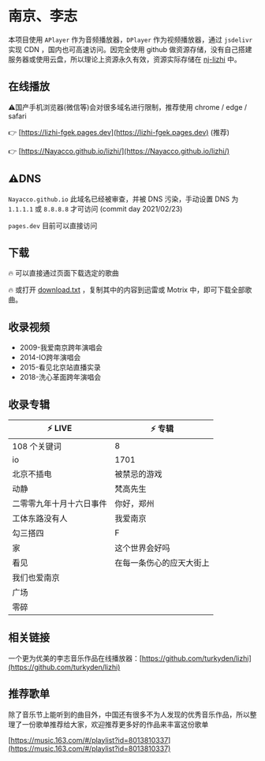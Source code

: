 # 南京、李志

本项目使用 `APlayer` 作为音频播放器，`DPlayer` 作为视频播放器，通过 `jsdelivr` 实现 CDN ，国内也可高速访问。因完全使用 github 做资源存储，没有自己搭建服务器或使用云盘，所以理论上资源永久有效，资源实际存储在 [nj-lizhi](https://github.com/nj-lizhi) 中。

## 在线播放

⚠️国产手机浏览器(微信等)会对很多域名进行限制，推荐使用 chrome / edge / safari

:point_right: [https://lizhi-fgek.pages.dev](https://lizhi-fgek.pages.dev) (推荐)

:point_right: [https://Nayacco.github.io/lizhi/](https://Nayacco.github.io/lizhi/)

## ⚠️DNS

`Nayacco.github.io` 此域名已经被审查，并被 DNS 污染，手动设置 DNS 为 `1.1.1.1` 或 `8.8.8.8` 才可访问 (commit day 2021/02/23)

`pages.dev` 目前可以直接访问

## 下载

:fire: 可以直接通过页面下载选定的歌曲

:fire: 或打开 [download.txt](https://cdn.jsdelivr.net/gh/nj-lizhi/song/audio/download.txt) ，复制其中的内容到迅雷或 Motrix 中，即可下载全部歌曲。

## 收录视频

- 2009-我爱南京跨年演唱会
- 2014-IO跨年演唱会
- 2015-看见北京站直播实录
- 2018-洗心革面跨年演唱会

## 收录专辑

| :zap: **LIVE**           | :zap: **专辑**           |
| ------------------------ | ------------------------ |
| 108 个关键词             | 8                        |
| io                       | 1701                     |
| 北京不插电               | 被禁忌的游戏             |
| 动静                     | 梵高先生                 |
| 二零零九年十月十六日事件 | 你好，郑州               |
| 工体东路没有人           | 我爱南京                 |
| 勾三搭四                 | F                        |
| 家                       | 这个世界会好吗           |
| 看见                     | 在每一条伤心的应天大街上 |
| 我们也爱南京             |                          |
| 广场                     |                          |
| 零碎                     |                          |

## 相关链接

一个更为优美的李志音乐作品在线播放器：[https://github.com/turkyden/lizhi](https://github.com/turkyden/lizhi)

## 推荐歌单

除了音乐节上能听到的曲目外，中国还有很多不为人发现的优秀音乐作品，所以整理了一份歌单推荐给大家，欢迎推荐更多好的作品来丰富这份歌单

[https://music.163.com/#/playlist?id=8013810337](https://music.163.com/#/playlist?id=8013810337)
